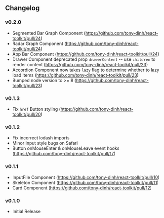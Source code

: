 ## Changelog

### v0.2.0
- Segmented Bar Graph Component (https://github.com/tony-dinh/react-toolkit/pull/24)
- Radar Graph Component (https://github.com/tony-dinh/react-toolkit/pull/24)
- App Bar Component (https://github.com/tony-dinh/react-toolkit/pull/24)
- Drawer Component deprecated prop `drawerContent` -- use `children` to render content (https://github.com/tony-dinh/react-toolkit/pull/23)
- Accordion Component now takes `lazy` flag to determine whether to lazy load items (https://github.com/tony-dinh/react-toolkit/pull/23)
- Bumped node version to >= 8 (https://github.com/tony-dinh/react-toolkit/pull/23)

### v0.1.3
- Fix `href` Button styling (https://github.com/tony-dinh/react-toolkit/pull/20)

### v0.1.2
- Fix incorrect lodash imports
- Minor Input style bugs on Safari
- Button onMouseEnter & onMouseLeave event hooks (https://github.com/tony-dinh/react-toolkit/pull/17)

### v0.1.1
- InputFile Component (https://github.com/tony-dinh/react-toolkit/pull/10)
- Skeleton Component (https://github.com/tony-dinh/react-toolkit/pull/11)
- Card Component (https://github.com/tony-dinh/react-toolkit/pull/12)

### v0.1.0
- Initial Release
